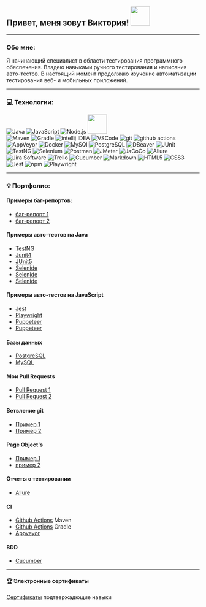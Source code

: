 ## Привет, меня зовут Виктория! <img src="https://media.giphy.com/media/mGcNjsfWAjY5AEZNw6/giphy.gif" width="50">

---

### Обо мне:

Я начинающий специалист в области тестирования программного обеспечения. Владею навыками ручного тестирования и написания авто-тестов. В настоящий момент продолжаю изучение автоматизации тестирования веб- и мобильных приложений.

---

### 💻 Технологии:
 <img alt="Java" src="https://img.shields.io/badge/Java-white?style=for-the-badge&logo=&logoColor=000000"/> <img alt="JavaScript" src="https://img.shields.io/badge/JavaScript-%23323330.svg?style=for-the-badge&logo=javascript&logoColor=23F7DF1E"/> <img alt="Node.js" src="https://img.shields.io/badge/Node.js-%23323330.svg?style=for-the-badge&logo=nodedotjs&logoColor=339933"/> <img src="https://media.giphy.com/media/VgCDAzcKvsR6OM0uWg/giphy.gif" width="50">  
 <img alt="Maven" src="https://img.shields.io/badge/-Maven-C71A36?style=for-the-badge&logo=apachemaven&logoColor=white"/>
 <img alt="Gradle" src="https://img.shields.io/badge/-Gradle-02303A?style=for-the-badge&logo=gradle&logoColor=white"/>
 <img alt="intellij IDEA" src="https://img.shields.io/badge/-intellij IDEA-%23323330.svg?style=for-the-badge&logo=intellijidea&logoColor=white"/>
 <img alt="VSCode" src="https://img.shields.io/badge/-Visual Studio Code-007ACC?style=for-the-badge&logo=visualstudiocode&logoColor=white"/>
 <img alt="git" src="https://img.shields.io/badge/-Git-F05032?style=for-the-badge&logo=git&logoColor=white" /> 
 <img alt="github actions" src="https://img.shields.io/badge/-Github_Actions-2088FF?style=for-the-badge&logo=github-actions&logoColor=white" />
 <img alt="AppVeyor" src="https://img.shields.io/badge/-AppVeyor-00B3E0?style=for-the-badge&logo=appveyor&logoColor=white"/>
 <img alt="Docker" src="https://img.shields.io/badge/-Docker-46a2f1?style=for-the-badge&logo=docker&logoColor=white" />
 <img alt="MySQl" src="https://img.shields.io/badge/-MySQl-4479A1?style=for-the-badge&logo=mysql&logoColor=white"/>
 <img alt="PostgreSQL" src="https://img.shields.io/badge/-PostgreSQL-4169E1?style=for-the-badge&logo=mysql&logoColor=white"/>
 <img alt="DBeaver" src="https://img.shields.io/badge/-DBeaver-382923?style=for-the-badge&logo=dbeaver&logoColor=white"/>
 <img alt="JUnit" src="https://img.shields.io/badge/-JUnit-25A162?style=for-the-badge&logo=junit5&logoColor=white"/>
 <img alt="TestNG" src="https://img.shields.io/badge/-TestNG-36B6E5?style=for-the-badge&logo=&logoColor=white"/>
 <img alt="Selenium" src="https://img.shields.io/badge/-Selenium-43B02A?style=for-the-badge&logo=selenium&logoColor=white"/>
 <img alt="Postman" src="https://img.shields.io/badge/-Postman-FF6C37?style=for-the-badge&logo=postman&logoColor=white"/>
 <img alt="JMeter" src="https://img.shields.io/badge/-JMeter-D22128?style=for-the-badge&logo=apachejmeter&logoColor=white"/>
 <img alt="JaCoCo" src="https://img.shields.io/badge/-JaCoCo-FFEFD5?style=for-the-badge&logo=&logoColor=white"/>
 <img alt="Allure" src="https://img.shields.io/badge/-Allure-008000?style=for-the-badge&logo=&logoColor=white"/>
 <img alt="Jira Software" src="https://img.shields.io/badge/-Jira Software-0052CC?style=for-the-badge&logo=jirasoftware&logoColor=white"/>
 <img alt="Trello" src="https://img.shields.io/badge/-Trello-0052CC?style=for-the-badge&logo=trello&logoColor=white"/>
 <img alt="Cucumber" src="https://img.shields.io/badge/-Cucumber-23D96C?style=for-the-badge&logo=cucumber&logoColor=white"/>
 <img alt="Markdown" src="https://img.shields.io/badge/-Markdown-%23323330.svg?style=for-the-badge&logo=markdown&logoColor=white"/>
 <img alt="HTML5" src="https://img.shields.io/badge/-HTML5-E34F26?style=for-the-badge&logo=html5&logoColor=white"/>
 <img alt="CSS3" src="https://img.shields.io/badge/-CSS3-1572B6?style=for-the-badge&logo=#1572B6&logoColor=white"/>
 <img alt="Jest" src="https://img.shields.io/badge/-Jest-white?style=for-the-badge&logo=jest&logoColor=C21325"/>
 <img alt="npm" src="https://img.shields.io/badge/-npm-CB3837?style=for-the-badge&logo=npm&logoColor=white"/> 
 <img alt="Playwright" src="https://img.shields.io/badge/-Playwright-2EAD33?style=for-the-badge&logo=playwright&logoColor=white"/>

---
### 💡 Портфолио:

#### Примеры баг-репортов:
- [баг-репорт 1](https://github.com/RytoryQA/Homework-autotest-1/issues/1)  
- [баг-репорт 2](https://github.com/RytoryQA/Homework-autotest-6/issues/1)

#### Примеры авто-тестов на Java 
- [TestNG](https://github.com/RytoryQA/Homework-autotest-1/blob/testng/src/test/java/org/example/CashbackHackServiceTest.java)
- [Junit4](https://github.com/RytoryQA/Homework-autotest-1/blob/junit4/src/test/java/org/example/CashbackHackServiceTest.java)
- [JUnit5](https://github.com/RytoryQA/Homework-10/blob/main/src/test/java/org/example/RadioTest.java) 
- [Selenide](https://github.com/RytoryQA/Homework-autotest-6/blob/main/src/test/java/ru/netology/web/test/MoneyTransferTest.java)
- [Selenide](https://github.com/RytoryQA/Homework-autotest-9/tree/main/src/test/java/ru/netology)
- [Selenide](https://github.com/RytoryQA/Homework-autotest-9)

#### Примеры авто-тестов на JavaScript
- [Jest](https://github.com/RytoryQA/Homework-autoJS-3.1)
- [Playwright](https://github.com/RytoryQA/Homework-autoJS-3.2)  
- [Puppeteer](https://github.com/RytoryQA/Homework-autoJS-4)
- [Puppeteer](https://github.com/RytoryQA/Homework-autoJS-5)

#### Базы данных
- [PostgreSQL](https://github.com/RytoryQA/Homework-autotest-7)  
- [MySQL](https://github.com/RytoryQA/Homework-autotest-8)

#### Мои Pull Requests
- [Pull Request 1](https://github.com/RytoryQA/Homework-10/pull/1)
- [Pull Request 2](https://github.com/RytoryQA/Homework-autoJS-1/pulls)

#### Ветвление git 
- [Пример 1](https://github.com/RytoryQA/Homework-autotest-1)
- [Пример 2](https://github.com/RytoryQA/Homework-10)

#### Page Object's
- [Пример 1](https://github.com/RytoryQA/Homework-autotest-6)  
- [пример 2](https://github.com/RytoryQA/Homework-autotest-8)

#### Отчеты о тестировании
- [Allure](https://github.com/RytoryQA/Homework-autotest-9)

#### CI
- [Github Actions](https://github.com/RytoryQA/Homework-12) Maven
- [Github Actions](https://github.com/RytoryQA/Homework-autotest-3) Gradle
- [Appveyor](https://github.com/RytoryQA/Homework-autotest-5.2)

#### BDD 
- [Cucumber](https://github.com/RytoryQA/Homework-autoJS-5)
  
---
#### 🏆 Электронные сертификаты
[Сертификаты](https://github.com/RytoryQA/RytoryQA/blob/main/Certificates.md) подтвержадющие навыки




 
